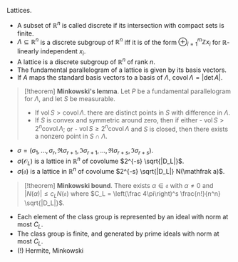 Lattices.
- A subset of $\mathbb R^n$ is called discrete if its intersection with compact sets is finite.
- $\Lambda \subseteq \mathbb R^n$ is a discrete subgroup of $\mathbb R^n$ iff it is of the form $\oplus_{i=1}^m \mathbb Z x_i$ for $\mathbb R$-linearly independent $x_i$.
- A lattice is a discrete subgroup of $\mathbb R^n$ of rank $n$.
- The fundamental parallelogram of a lattice is given by its basis vectors.
- If $A$ maps the standard basis vectors to a basis of $\Lambda$, $\operatorname{covol}\Lambda = |\det A|$.

> [!theorem]
> **Minkowski's lemma**. Let $P$ be a fundamental parallelogram for $\Lambda$, and let $S$ be measurable.
> - If $\operatorname{vol}S > \operatorname{covol}\Lambda$. there are distinct points in $S$ with difference in $\Lambda$.
> - If $S$ is convex and symmetric around zero, then if either
> 		- $\operatorname{vol} S > 2^n \operatorname{covol}\Lambda$; or
> 		- $\operatorname{vol} S \geq 2^n \operatorname{covol}\Lambda$ and $S$ is closed, then
> there exists a nonzero point in $S \cap \Lambda$.

- $\sigma = (\sigma_1, \dots, \sigma_r, \Re \sigma_{r+1}, \Im \sigma_{r+1}, \dots, \Re \sigma_{r+s}, \Im \sigma_{r+s})$.
- $\sigma(\mathcal O_L)$ is a lattice in $\mathbb R^n$ of covolume $2^{-s} \sqrt{|D_L|}$.
- $\sigma(\mathfrak a)$ is a lattice in $\mathbb R^n$ of covolume $2^{-s} \sqrt{|D_L|} N(\mathfrak a)$.

> [!theorem]
> **Minkowski bound**. There exists $\alpha \in \mathfrak a$ with $\alpha \neq 0$ and $|N(\alpha)| \leq c_L N(\mathfrak a)$ where $C_L = \left(\frac 4\pi\right)^s \frac{n!}{n^n} \sqrt{|D_L|}$.

- Each element of the class group is represented by an ideal with norm at most $C_L$.
- The class group is finite, and generated by prime ideals with norm at most $C_L$.
- (!) Hermite, Minkowski